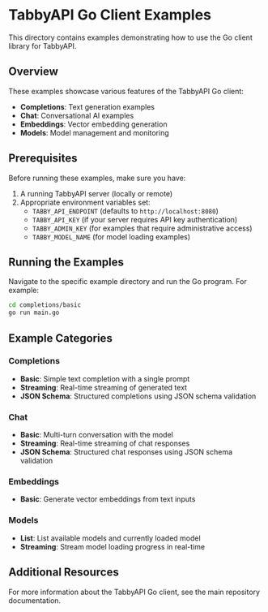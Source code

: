 # TabbyAPI Go Client Examples

This directory contains examples demonstrating how to use the Go client library for TabbyAPI.

## Overview

These examples showcase various features of the TabbyAPI Go client:

- **Completions**: Text generation examples
- **Chat**: Conversational AI examples
- **Embeddings**: Vector embedding generation
- **Models**: Model management and monitoring

## Prerequisites

Before running these examples, make sure you have:

1. A running TabbyAPI server (locally or remote)
2. Appropriate environment variables set:
   - `TABBY_API_ENDPOINT` (defaults to `http://localhost:8080`)
   - `TABBY_API_KEY` (if your server requires API key authentication)
   - `TABBY_ADMIN_KEY` (for examples that require administrative access)
   - `TABBY_MODEL_NAME` (for model loading examples)

## Running the Examples

Navigate to the specific example directory and run the Go program. For example:

```bash
cd completions/basic
go run main.go
```

## Example Categories

### Completions

- **Basic**: Simple text completion with a single prompt
- **Streaming**: Real-time streaming of generated text
- **JSON Schema**: Structured completions using JSON schema validation

### Chat

- **Basic**: Multi-turn conversation with the model
- **Streaming**: Real-time streaming of chat responses
- **JSON Schema**: Structured chat responses using JSON schema validation

### Embeddings

- **Basic**: Generate vector embeddings from text inputs

### Models

- **List**: List available models and currently loaded model
- **Streaming**: Stream model loading progress in real-time

## Additional Resources

For more information about the TabbyAPI Go client, see the main repository documentation.